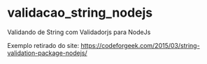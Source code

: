 # validacao_string_nodejs
Validando de String com Validadorjs para NodeJs

Exemplo retirado do site: 
https://codeforgeek.com/2015/03/string-validation-package-nodejs/
